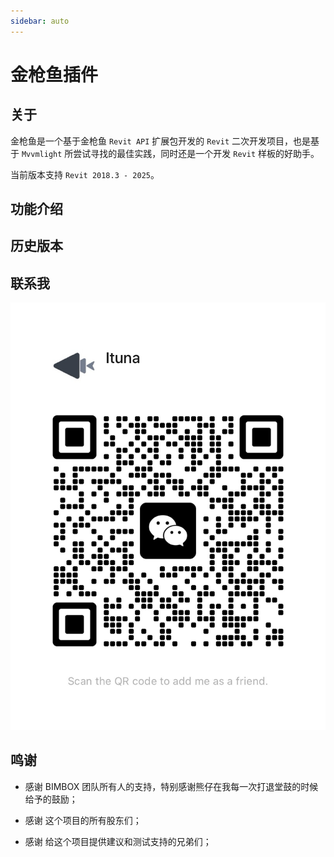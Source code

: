 ```yaml
---
sidebar: auto
---
```


# 金枪鱼插件

## 关于

金枪鱼是一个基于金枪鱼 `Revit API` 扩展包开发的 `Revit` 二次开发项目，也是基于 `Mvvmlight` 所尝试寻找的最佳实践，同时还是一个开发 `Revit` 样板的好助手。

当前版本支持 `Revit 2018.3 - 2025`。

## 功能介绍

<command-descriptor/>

## 历史版本

<github-releases/>

## 联系我

![code](/assets/images/wechatcode.jpg)

## 鸣谢

- 感谢 BIMBOX 团队所有人的支持，特别感谢熊仔在我每一次打退堂鼓的时候给予的鼓励；

- 感谢 这个项目的所有股东们；

- 感谢 给这个项目提供建议和测试支持的兄弟们；
